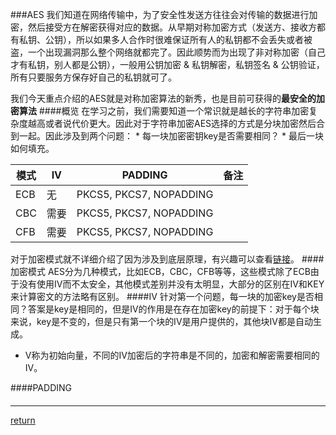 ###AES
我们知道在网络传输中，为了安全性发送方往往会对传输的数据进行加密，然后接受方在解密获得对应的数据。从早期对称加密方式（发送方、接收方都有私钥、公钥），所以如果多人合作时很难保证所有人的私钥都不会丢失或者被盗，一个出现漏洞那么整个网络就都完了。因此顺势而为出现了非对称加密（自己才有私钥，别人都是公钥），一般用公钥加密 & 私钥解密，私钥签名 & 公钥验证，所有只要服务方保存好自己的私钥就可了。

我们今天重点介绍的AES就是对称加密算法的新秀，也是目前可获得的**最安全的加密算法**
####概览
在学习之前，我们需要知道一个常识就是越长的字符串加密复杂度越高或者说代价更大。因此对于字符串加密AES选择的方式是分块加密然后合到一起。因此涉及到两个问题：
    * 每一块加密密钥key是否需要相同？
    * 最后一块如何填充。

| 模式 | IV | PADDING | 备注 |
| - | - | - | - |
| ECB | 无 | PKCS5, PKCS7, NOPADDING | |
| CBC | 需要 | PKCS5, PKCS7, NOPADDING | |
| CFB | 需要 | PKCS5, PKCS7, NOPADDING | |
对于加密模式就不详细介绍了因为涉及到底层原理，有兴趣可以查看[链接](https://blog.csdn.net/chence19871/article/details/27653805)。
####加密模式
AES分为几种模式，比如ECB，CBC，CFB等等，这些模式除了ECB由于没有使用IV而不太安全，其他模式差别并没有太明显，大部分的区别在IV和KEY来计算密文的方法略有区别。
####IV
针对第一个问题，每一块的加密key是否相同？答案是key是相同的，但是IV的作用是在存在加密key的前提下：对于每个块来说，key是不变的，但是只有第一个块的IV是用户提供的，其他块IV都是自动生成。 
* V称为初始向量，不同的IV加密后的字符串是不同的，加密和解密需要相同的IV。

####PADDING

####
************




[return](README.md)